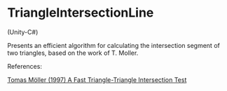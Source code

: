 # TriangleIntersectionLine
(Unity-C#)

Presents an efficient algorithm for calculating the intersection segment of two triangles, based on the work of T. Moller.

References:

[Tomas Möller (1997) A Fast Triangle-Triangle Intersection Test]([https://www.newcastle.edu.au/__data/assets/pdf_file/0017/22508/13_A-fast-algorithm-for-constructing-Delaunay-triangulations-in-the-plane.pdf](https://fileadmin.cs.lth.se/cs/Personal/Tomas_Akenine-Moller/code/tritri_tam.pdf)https://fileadmin.cs.lth.se/cs/Personal/Tomas_Akenine-Moller/code/tritri_tam.pdf)
